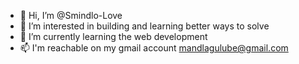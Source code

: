 - 👋 Hi, I’m @Smindlo-Love
- 👀 I’m interested in building and learning better ways to solve
- 🌱 I’m currently learning the web development
- 📫 I'm reachable on my gmail account mandlagulube@gmail.com
<!---
Smindlo-Love/Smindlo-Love is a ✨ special ✨ repository because its `README.md` (this file) appears on your GitHub profile.
You can click the Preview link to take a look at your changes.
--->
